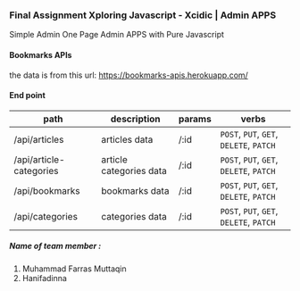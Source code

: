 ### Final Assignment Xploring Javascript - Xcidic | Admin APPS
Simple Admin One Page Admin APPS with Pure Javascript

#### Bookmarks APIs

the data is from this url: https://bookmarks-apis.herokuapp.com/

#### End point

| path                    | description             | params | verbs                                   |
| ----------------------- | ----------------------- | ------ | --------------------------------------- |
| /api/articles           | articles data           | /:id   | `POST`, `PUT`, `GET`, `DELETE`, `PATCH` |
| /api/article-categories | article categories data | /:id   | `POST`, `PUT`, `GET`, `DELETE`, `PATCH` |
| /api/bookmarks          | bookmarks data          | /:id   | `POST`, `PUT`, `GET`, `DELETE`, `PATCH` |
| /api/categories         | categories data         | /:id   | `POST`, `PUT`, `GET`, `DELETE`, `PATCH` |


##### Name of team member :

1. Muhammad Farras Muttaqin
2. Hanifadinna
